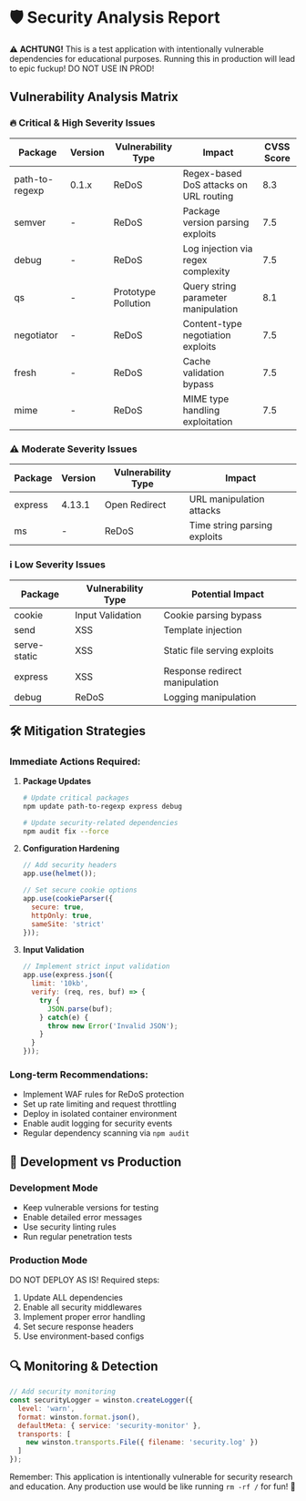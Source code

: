 # 🛡️ Security Analysis Report

⚠️ **ACHTUNG!** This is a test application with intentionally vulnerable dependencies for educational purposes. Running this in production will lead to epic fuckup! DO NOT USE IN PROD!

## Vulnerability Analysis Matrix

### 🔥 Critical & High Severity Issues

| Package | Version | Vulnerability Type | Impact | CVSS Score |
|---------|---------|-------------------|---------|------------|
| path-to-regexp | 0.1.x | ReDoS | Regex-based DoS attacks on URL routing | 8.3 |
| semver | - | ReDoS | Package version parsing exploits | 7.5 |
| debug | - | ReDoS | Log injection via regex complexity | 7.5 |
| qs | - | Prototype Pollution | Query string parameter manipulation | 8.1 |
| negotiator | - | ReDoS | Content-type negotiation exploits | 7.5 |
| fresh | - | ReDoS | Cache validation bypass | 7.5 |
| mime | - | ReDoS | MIME type handling exploitation | 7.5 |

### ⚠️ Moderate Severity Issues

| Package | Version | Vulnerability Type | Impact |
|---------|---------|-------------------|---------|
| express | 4.13.1 | Open Redirect | URL manipulation attacks |
| ms | - | ReDoS | Time string parsing exploits |

### ℹ️ Low Severity Issues

| Package | Vulnerability Type | Potential Impact |
|---------|-------------------|------------------|
| cookie | Input Validation | Cookie parsing bypass |
| send | XSS | Template injection |
| serve-static | XSS | Static file serving exploits |
| express | XSS | Response redirect manipulation |
| debug | ReDoS | Logging manipulation |

## 🛠️ Mitigation Strategies

### Immediate Actions Required:
1. **Package Updates**
   ```bash
   # Update critical packages
   npm update path-to-regexp express debug

   # Update security-related dependencies
   npm audit fix --force
   ```

2. **Configuration Hardening**
   ```javascript
   // Add security headers
   app.use(helmet());

   // Set secure cookie options
   app.use(cookieParser({
     secure: true,
     httpOnly: true,
     sameSite: 'strict'
   }));
   ```

3. **Input Validation**
   ```javascript
   // Implement strict input validation
   app.use(express.json({
     limit: '10kb',
     verify: (req, res, buf) => {
       try {
         JSON.parse(buf);
       } catch(e) {
         throw new Error('Invalid JSON');
       }
     }
   }));
   ```

### Long-term Recommendations:
- Implement WAF rules for ReDoS protection
- Set up rate limiting and request throttling
- Deploy in isolated container environment
- Enable audit logging for security events
- Regular dependency scanning via `npm audit`

## 🎯 Development vs Production

### Development Mode
- Keep vulnerable versions for testing
- Enable detailed error messages
- Use security linting rules
- Run regular penetration tests

### Production Mode
DO NOT DEPLOY AS IS! Required steps:
1. Update ALL dependencies
2. Enable all security middlewares
3. Implement proper error handling
4. Set secure response headers
5. Use environment-based configs

## 🔍 Monitoring & Detection

```javascript
// Add security monitoring
const securityLogger = winston.createLogger({
  level: 'warn',
  format: winston.format.json(),
  defaultMeta: { service: 'security-monitor' },
  transports: [
    new winston.transports.File({ filename: 'security.log' })
  ]
});
```

Remember: This application is intentionally vulnerable for security research and education. Any production use would be like running `rm -rf /` for fun! 🎢
